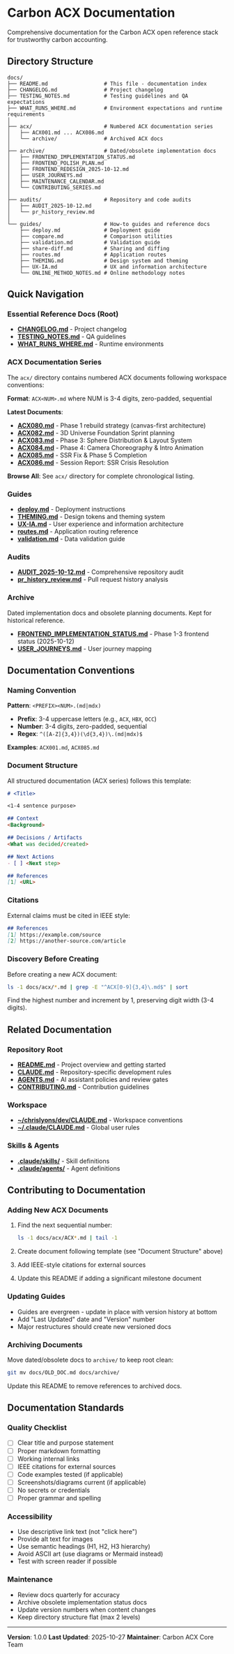 # Carbon ACX Documentation

Comprehensive documentation for the Carbon ACX open reference stack for trustworthy carbon accounting.

## Directory Structure

```
docs/
├── README.md                  # This file - documentation index
├── CHANGELOG.md               # Project changelog
├── TESTING_NOTES.md           # Testing guidelines and QA expectations
├── WHAT_RUNS_WHERE.md         # Environment expectations and runtime requirements
│
├── acx/                       # Numbered ACX documentation series
│   ├── ACX001.md ... ACX086.md
│   └── archive/               # Archived ACX docs
│
├── archive/                   # Dated/obsolete implementation docs
│   ├── FRONTEND_IMPLEMENTATION_STATUS.md
│   ├── FRONTEND_POLISH_PLAN.md
│   ├── FRONTEND_REDESIGN_2025-10-12.md
│   ├── USER_JOURNEYS.md
│   ├── MAINTENANCE_CALENDAR.md
│   └── CONTRIBUTING_SERIES.md
│
├── audits/                    # Repository and code audits
│   ├── AUDIT_2025-10-12.md
│   └── pr_history_review.md
│
└── guides/                    # How-to guides and reference docs
    ├── deploy.md              # Deployment guide
    ├── compare.md             # Comparison utilities
    ├── validation.md          # Validation guide
    ├── share-diff.md          # Sharing and diffing
    ├── routes.md              # Application routes
    ├── THEMING.md             # Design system and theming
    ├── UX-IA.md               # UX and information architecture
    └── ONLINE_METHOD_NOTES.md # Online methodology notes
```

## Quick Navigation

### Essential Reference Docs (Root)

- **[CHANGELOG.md](./CHANGELOG.md)** - Project changelog
- **[TESTING_NOTES.md](./TESTING_NOTES.md)** - QA guidelines
- **[WHAT_RUNS_WHERE.md](./WHAT_RUNS_WHERE.md)** - Runtime environments

### ACX Documentation Series

The `acx/` directory contains numbered ACX documents following workspace conventions:

**Format**: `ACX<NUM>.md` where NUM is 3-4 digits, zero-padded, sequential

**Latest Documents**:
- **[ACX080.md](./acx/ACX080.md)** - Phase 1 rebuild strategy (canvas-first architecture)
- **[ACX082.md](./acx/ACX082.md)** - 3D Universe Foundation Sprint planning
- **[ACX083.md](./acx/ACX083.md)** - Phase 3: Sphere Distribution & Layout System
- **[ACX084.md](./acx/ACX084.md)** - Phase 4: Camera Choreography & Intro Animation
- **[ACX085.md](./acx/ACX085.md)** - SSR Fix & Phase 5 Completion
- **[ACX086.md](./acx/ACX086.md)** - Session Report: SSR Crisis Resolution

**Browse All**: See `acx/` directory for complete chronological listing.

### Guides

- **[deploy.md](./guides/deploy.md)** - Deployment instructions
- **[THEMING.md](./guides/THEMING.md)** - Design tokens and theming system
- **[UX-IA.md](./guides/UX-IA.md)** - User experience and information architecture
- **[routes.md](./guides/routes.md)** - Application routing reference
- **[validation.md](./guides/validation.md)** - Data validation guide

### Audits

- **[AUDIT_2025-10-12.md](./audits/AUDIT_2025-10-12.md)** - Comprehensive repository audit
- **[pr_history_review.md](./audits/pr_history_review.md)** - Pull request history analysis

### Archive

Dated implementation docs and obsolete planning documents. Kept for historical reference.

- **[FRONTEND_IMPLEMENTATION_STATUS.md](./archive/FRONTEND_IMPLEMENTATION_STATUS.md)** - Phase 1-3 frontend status (2025-10-12)
- **[USER_JOURNEYS.md](./archive/USER_JOURNEYS.md)** - User journey mapping

## Documentation Conventions

### Naming Convention

**Pattern**: `<PREFIX><NUM>.(md|mdx)`

- **Prefix**: 3-4 uppercase letters (e.g., `ACX`, `HBX`, `OCC`)
- **Number**: 3-4 digits, zero-padded, sequential
- **Regex**: `^([A-Z]{3,4})(\d{3,4})\.(md|mdx)$`

**Examples**: `ACX001.md`, `ACX085.md`

### Document Structure

All structured documentation (ACX series) follows this template:

```markdown
# <Title>

<1-4 sentence purpose>

## Context
<Background>

## Decisions / Artifacts
<What was decided/created>

## Next Actions
- [ ] <Next step>

## References
[1] <URL>
```

### Citations

External claims must be cited in IEEE style:

```markdown
## References
[1] https://example.com/source
[2] https://another-source.com/article
```

### Discovery Before Creating

Before creating a new ACX document:

```bash
ls -1 docs/acx/*.md | grep -E "^ACX[0-9]{3,4}\.md$" | sort
```

Find the highest number and increment by 1, preserving digit width (3-4 digits).

## Related Documentation

### Repository Root

- **[README.md](../README.md)** - Project overview and getting started
- **[CLAUDE.md](../CLAUDE.md)** - Repository-specific development rules
- **[AGENTS.md](../AGENTS.md)** - AI assistant policies and review gates
- **[CONTRIBUTING.md](../CONTRIBUTING.md)** - Contribution guidelines

### Workspace

- **[~/chrislyons/dev/CLAUDE.md](../../CLAUDE.md)** - Workspace conventions
- **[~/.claude/CLAUDE.md](~/.claude/CLAUDE.md)** - Global user rules

### Skills & Agents

- **[.claude/skills/](../.claude/skills/)** - Skill definitions
- **[.claude/agents/](../.claude/agents/)** - Agent definitions

## Contributing to Documentation

### Adding New ACX Documents

1. Find the next sequential number:
   ```bash
   ls -1 docs/acx/ACX*.md | tail -1
   ```

2. Create document following template (see "Document Structure" above)

3. Add IEEE-style citations for external sources

4. Update this README if adding a significant milestone document

### Updating Guides

- Guides are evergreen - update in place with version history at bottom
- Add "Last Updated" date and "Version" number
- Major restructures should create new versioned docs

### Archiving Documents

Move dated/obsolete docs to `archive/` to keep root clean:

```bash
git mv docs/OLD_DOC.md docs/archive/
```

Update this README to remove references to archived docs.

## Documentation Standards

### Quality Checklist

- [ ] Clear title and purpose statement
- [ ] Proper markdown formatting
- [ ] Working internal links
- [ ] IEEE citations for external sources
- [ ] Code examples tested (if applicable)
- [ ] Screenshots/diagrams current (if applicable)
- [ ] No secrets or credentials
- [ ] Proper grammar and spelling

### Accessibility

- Use descriptive link text (not "click here")
- Provide alt text for images
- Use semantic headings (H1, H2, H3 hierarchy)
- Avoid ASCII art (use diagrams or Mermaid instead)
- Test with screen reader if possible

### Maintenance

- Review docs quarterly for accuracy
- Archive obsolete implementation status docs
- Update version numbers when content changes
- Keep directory structure flat (max 2 levels)

---

**Version**: 1.0.0
**Last Updated**: 2025-10-27
**Maintainer**: Carbon ACX Core Team
